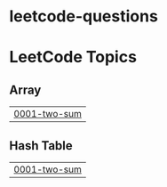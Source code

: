 # leetcode-questions
<!---LeetCode Topics Start-->
# LeetCode Topics
## Array
|  |
| ------- |
| [0001-two-sum](https://github.com/ujwalreddybattu04/leetcode-questions/tree/master/0001-two-sum) |
## Hash Table
|  |
| ------- |
| [0001-two-sum](https://github.com/ujwalreddybattu04/leetcode-questions/tree/master/0001-two-sum) |
<!---LeetCode Topics End-->